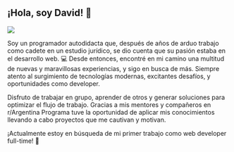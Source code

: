 ## ¡Hola, soy David! 👋

<img src="https://badges.aleen42.com/src/javascript.svg">

Soy un programador autodidacta que, después de años de arduo trabajo como cadete en un estudio jurídico, se dio cuenta que su pasión estaba en el desarrollo web. 💻 Desde entonces, encontré en mi camino una multitud de nuevas y maravillosas experiencias, y sigo en busca de más. Siempre atento al surgimiento de tecnologías modernas, excitantes desafíos, y oportunidades como developer.

Disfruto de trabajar en grupo, aprender de otros y generar soluciones para optimizar el flujo de trabajo. Gracias a mis mentores y compañeros en r/Argentina Programa tuve la oportunidad de aplicar mis conocimientos llevando a cabo proyectos que me cautivan y motivan.

¡Actualmente estoy en búsqueda de mi primer trabajo como web developer full-time! 🕺
